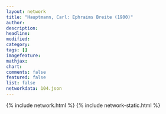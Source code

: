 ```yaml
---
layout: network
title: "Hauptmann, Carl: Ephraims Breite (1900)"
author:
description:
headline:
modified:
category:
tags: []
imagefeature: 
mathjax: 
chart: 
comments: false
featured: false
list: false
networkdata: 104.json
---
```

{% include network.html %}
{% include network-static.html %}
